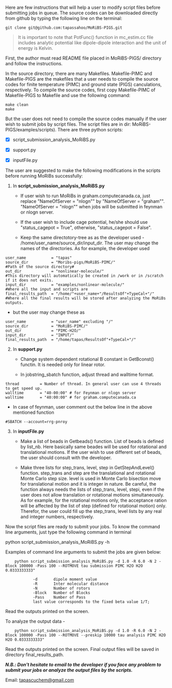 Here are few instructions that will help a user to modify script files before submitting jobs in queue. The source codes can be downloaded directly from github by typing the following line on the terminal:

```git clone git@github.com:tapassahoo/MoRiBS-PIGS.git```

> It is important to note that PotFunc() function in mc_estim.cc file includes analytic potential like dipole-dipole interaction and the unit of energy is Kelvin.

First, the author must read README file placed in MoRiBS-PIGS/ directory and follow the instructions.

In the source directory, there are many Makefiles. Makefile-PIMC and Makefile-PIGS are the makefiles that a user needs to compile the source codes for finite temperature (PIMC) and ground state (PIGS) canculations, respectively. To compile the source codes, first copy Makefile-PIMC of Makefile-PIGS to Makefile and use the following command:

```
make clean
make
```

But the user does not need to compile the source codes manually if the user wish to submit jobs by script files. The script files are in dir: MoRiBS-PIGS/examples/scripts). There are three python scripts:

- [x] script_submission_analysis_MoRiBS.py

- [x] support.py

- [x] inputFile.py

The user are suggested to make the following modifications in the scripts before running MoRiBs successfully:

1. In **script_submission_analysis_MoRiBS.py**

   - If user wish to run MoRiBs in graham.computecanada.ca, just replace "NameOfServer = "nlogn"" by "NameOfServer = "graham"". "NameOfServer = "nlogn"" when jobs will be submitted in feynman or nlogn server.

   - If the user wish to include cage potential, he/she should use "status_cagepot = True", otherwise, "status_cagepot = False".

   - Keep the same directotory-tree as as the developer used - /home/user_name/source_dir/input_dir. The user may change the names of the directories. As for example, the developer used

```
user_name           = "tapas"
source_dir          = "Moribs-pigs/MoRiBS-PIMC/"                    #Path of the source directory#
out_dir             = "nonlinear-molecule/"                         #This directory will automatically be created in /work or in /scratch if it does not exits.      
input_dir           = "examples/nonlinear-molecule/"                #Where all the input and scripts are
final_results_path  = "/home/"+user_name+"/ResultsOf"+TypeCal+"/"   #Where all the final results will be stored after analyzing the MoRiBs outputs.
```

   - but the user may change these as

```
user_name           = "user_name" excluding "/"
source_dir          = "MoRiBS-PIMC/"
out_dir             = "PIMC-H2O/"
input_dir           = "INPUT/"
final_results_path  = "/home/tapas/ResultsOf"+TypeCal+"/"
```

2. In **support.py**

   - Change system dependent rotational B constant in GetBconst() functin. It is needed only for linear rotor.

   - In jobstring_sbatch function, adjust thread and walltime format.
   
```
thread         = Number of thread. In general user can use 4 threads to get speed up.
walltime       = "40-00:00" # for Feynman or nlogn server
walltime       = "40:00:00" # for graham.computecanada.ca
```

   - In case of feynman, user comment out the below line in the above mentioned function
   
```   
#SBATCH --account=rrg-pnroy
```

3. In **inputFile.py**

   - Make a list of beads in Getbeads() function. List of beads is defined by list_nb. Here basically same beades will be used for rotational and translational motions. If the user wish to use different set of beads, the user should consult with the developer.

   - Make three lists for step_trans, level, step in GetStepAndLevel() function. step_trans and step are the translational and rotational Monte Carlo step size. level is used in Monte Carlo bisection move for translational motion and it is integer in nature. Be careful, the function always needs the lists of step_trans, level, stepi, even if the user does not allow translation or rotational motions simultaneously. As for example, for the rotational motions only, the acceptance ration will be affected by the list of step (defined for rotational motion) only. Therefor, the user could fill up the step_trans, level lists by any real and integer numbers, respectively.



Now the script files are ready to submit your jobs. To know the command line arguments, just type the following command in terminal

python script_submission_analysis_MoRiBS.py -h

Examples of command line arguments to submit the jobs are given below:

        python script_submission_analysis_MoRiBS.py -d 1.0 -R 6.0 -N 2 -Block 100000 -Pass 100 --ROTMOVE tau submission PIMC H2O H2O 0.0333333333"

                -d       dipole moment value
                -R       Inter molecular distance
                -N       Number of rotors
                -Block   Number of Blocks
                -Pass    Number of Pass
                last value corresponds to the fixed beta value 1/T;

Read the outputs printed on the screen.

To analyze the output data -

        python script_submission_analysis_MoRiBS.py -d 1.0 -R 6.0 -N 2 -Block 100000 -Pass 100 --ROTMOVE --preskip 10000 tau analysis PIMC H2O H2O 0.0333333333"

Read the outputs printed on the screen. Final output files will be saved in directory final_results_path.


***N.B.: Don't hesitate to email to the developer if you face any problem to submit your jobs or analyze the output files by the scripts.***

Email: tapascuchem@gmail.com
